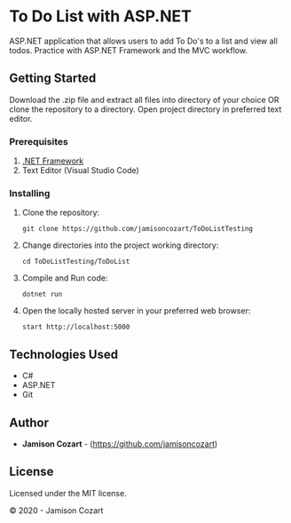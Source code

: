 # To Do List with ASP.NET

ASP.NET application that allows users to add To Do's to a list and view all todos. Practice with ASP.NET Framework and the MVC workflow.

## Getting Started

Download the .zip file and extract all files into directory of your choice OR clone the repository to a directory. Open project directory in preferred text editor.

### Prerequisites

1. [.NET Framework](https://dotnet.microsoft.com/download/thank-you/dotnet-sdk-2.2.106-macos-x64-installer) 
2. Text Editor (Visual Studio Code)

### Installing

1. Clone the repository:
    ```
    git clone https://github.com/jamisoncozart/ToDoListTesting
    ```
2. Change directories into the project working directory:
    ```
    cd ToDoListTesting/ToDoList
    ```
3. Compile and Run code:
    ```
    dotnet run
    ```
4. Open the locally hosted server in your preferred web browser:
    ```
    start http://localhost:5000
    ```

## Technologies Used

* C#
* ASP.NET
* Git

## Author

* **Jamison Cozart** - (https://github.com/jamisoncozart)

## License

Licensed under the MIT license.

&copy; 2020 - Jamison Cozart